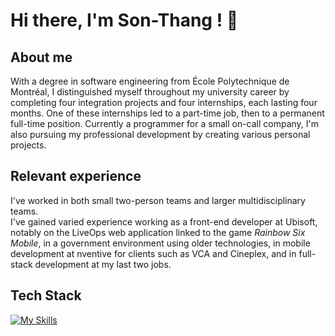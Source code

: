 # Hi there, I'm Son-Thang ! 👋

## About me

With a degree in software engineering from École Polytechnique de Montréal, I distinguished myself throughout my university career by completing four integration projects and four internships, each lasting four months. One of these internships led to a part-time job, then to a permanent full-time position. Currently a programmer for a small on-call company, I'm also pursuing my professional development by creating various personal projects.

## Relevant experience

I've worked in both small two-person teams and larger multidisciplinary teams.  
I've gained varied experience working as a front-end developer at Ubisoft, notably on the LiveOps web application linked to the game *Rainbow Six Mobile*, in a government environment using older technologies, in mobile development at nventive for clients such as VCA and Cineplex, and in full-stack development at my last two jobs. 

## Tech Stack

[![My Skills](https://skillicons.dev/icons?i=angular,react,vue,dotnet,nestjs,ts,js,cs,html,css,graphql,cypress,redux,reactivex,firebase,bootstrap,materialui,mongodb,postgres,docker,figma,azure,git,jest,postgres,redux,sentry,tailwind,visualstudio,vite,vscode)](https://skillicons.dev)

